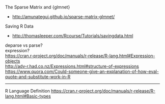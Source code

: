 The Sparse Matrix and {glmnet}
* http://amunategui.github.io/sparse-matrix-glmnet/

Saving R Data
* http://thomasleeper.com/Rcourse/Tutorials/savingdata.html

deparse vs parse?  
expression?  
https://cran.r-project.org/doc/manuals/r-release/R-lang.html#Expression-objects  
http://adv-r.had.co.nz/Expressions.html#structure-of-expressions  
https://www.quora.com/Could-someone-give-an-explanation-of-how-eval-quote-and-substitute-work-in-R  
***
R Language Definition
https://cran.r-project.org/doc/manuals/r-release/R-lang.html#Basic-types  
